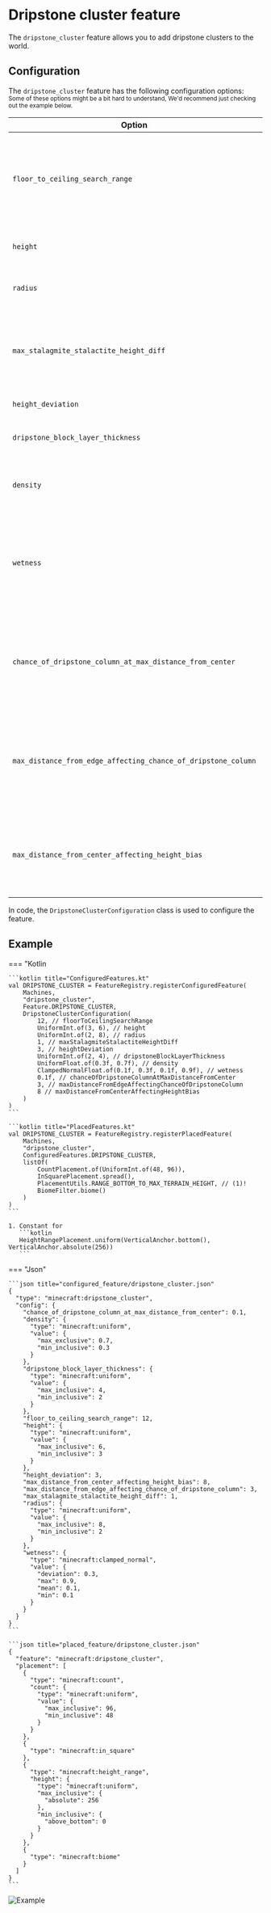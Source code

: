 # Dripstone cluster feature

The `dripstone_cluster` feature allows you to add dripstone clusters to the world.

## Configuration

The `dripstone_cluster` feature has the following configuration options:  
<small>Some of these options might be a bit hard to understand, We'd recommend just checking out the example below.</small>

| Option                                                        | Type                                                                                     | Description                                                                            |
|---------------------------------------------------------------|------------------------------------------------------------------------------------------|----------------------------------------------------------------------------------------|
| `floor_to_ceiling_search_range`                               | An int in the range $[1;512]$.                                                           | Determines the maximum distance from the base of the dripstone cluster to the ceiling. |
| `height`                                                      | An [`IntProvider`](../placed-feature.md#int-providers) whose value is in $[1;128]$.      | The height of the cluster                                                              |
| `radius`                                                      | An `IntProvider` whose value is in $[1;128]$.                                            | The radius of the cluster                                                              |
| `max_stalagmite_stalactite_height_diff`                       | An int in the range $[0;64]$.                                                            | The maximum difference in height between a stalagmite and a stalactite.                |
| `height_deviation`                                            | An int in the range $[1;64]$.                                                            | The height deviation.                                                                  |
| `dripstone_block_layer_thickness`                             | An `IntProvider` whose value is in $[1;64]$.                                             | The dripstone block layer thickness.                                                   |
| `density`                                                     | A [`FloatProvider`](../placed-feature.md#float-providers) whose value is in $[0.0;2.0]$. | The density of the dripstone cluster.                                                  |
| `wetness`                                                     | A `FloatProvider` whose value is in $[0.0;2.0]$.                                         | The wetness of the dripstone cluster. A higher value will lead to more water blocks.   |
| `chance_of_dripstone_column_at_max_distance_from_center`      | A `float` in the range $[0.0;1.0]$.                                                      | The chance of a dripstone column at the maximum distance from the center.              |
| `max_distance_from_edge_affecting_chance_of_dripstone_column` | An int in the range $[1;64]$.                                                            | The maximum distance from the edge affecting the chance of a dripstone column.         |
| `max_distance_from_center_affecting_height_bias`              | An int in the range $[1;64]$.                                                            | The maximum distance from the center affecting the height bias.                        |

In code, the `DripstoneClusterConfiguration` class is used to configure the feature.

## Example

=== "Kotlin

    ```kotlin title="ConfiguredFeatures.kt"
    val DRIPSTONE_CLUSTER = FeatureRegistry.registerConfiguredFeature(
        Machines,
        "dripstone_cluster",
        Feature.DRIPSTONE_CLUSTER,
        DripstoneClusterConfiguration(
            12, // floorToCeilingSearchRange
            UniformInt.of(3, 6), // height
            UniformInt.of(2, 8), // radius
            1, // maxStalagmiteStalactiteHeightDiff
            3, // heightDeviation
            UniformInt.of(2, 4), // dripstoneBlockLayerThickness
            UniformFloat.of(0.3f, 0.7f), // density
            ClampedNormalFloat.of(0.1f, 0.3f, 0.1f, 0.9f), // wetness
            0.1f, // chanceOfDripstoneColumnAtMaxDistanceFromCenter
            3, // maxDistanceFromEdgeAffectingChanceOfDripstoneColumn
            8 // maxDistanceFromCenterAffectingHeightBias
        )
    )
    ```

    ```kotlin title="PlacedFeatures.kt"
    val DRIPSTONE_CLUSTER = FeatureRegistry.registerPlacedFeature(
        Machines,
        "dripstone_cluster",
        ConfiguredFeatures.DRIPSTONE_CLUSTER,
        listOf(
            CountPlacement.of(UniformInt.of(48, 96)),
            InSquarePlacement.spread(),
            PlacementUtils.RANGE_BOTTOM_TO_MAX_TERRAIN_HEIGHT, // (1)!
            BiomeFilter.biome()
        )
    )
    ```

    1. Constant for 
       ```kotlin
       HeightRangePlacement.uniform(VerticalAnchor.bottom(), VerticalAnchor.absolute(256))
       ```

=== "Json"

    ```json title="configured_feature/dripstone_cluster.json"
    {
      "type": "minecraft:dripstone_cluster",
      "config": {
        "chance_of_dripstone_column_at_max_distance_from_center": 0.1,
        "density": {
          "type": "minecraft:uniform",
          "value": {
            "max_exclusive": 0.7,
            "min_inclusive": 0.3
          }
        },
        "dripstone_block_layer_thickness": {
          "type": "minecraft:uniform",
          "value": {
            "max_inclusive": 4,
            "min_inclusive": 2
          }
        },
        "floor_to_ceiling_search_range": 12,
        "height": {
          "type": "minecraft:uniform",
          "value": {
            "max_inclusive": 6,
            "min_inclusive": 3
          }
        },
        "height_deviation": 3,
        "max_distance_from_center_affecting_height_bias": 8,
        "max_distance_from_edge_affecting_chance_of_dripstone_column": 3,
        "max_stalagmite_stalactite_height_diff": 1,
        "radius": {
          "type": "minecraft:uniform",
          "value": {
            "max_inclusive": 8,
            "min_inclusive": 2
          }
        },
        "wetness": {
          "type": "minecraft:clamped_normal",
          "value": {
            "deviation": 0.3,
            "max": 0.9,
            "mean": 0.1,
            "min": 0.1
          }
        }
      }
    }
    ```
    
    ```json title="placed_feature/dripstone_cluster.json"
    {
      "feature": "minecraft:dripstone_cluster",
      "placement": [
        {
          "type": "minecraft:count",
          "count": {
            "type": "minecraft:uniform",
            "value": {
              "max_inclusive": 96,
              "min_inclusive": 48
            }
          }
        },
        {
          "type": "minecraft:in_square"
        },
        {
          "type": "minecraft:height_range",
          "height": {
            "type": "minecraft:uniform",
            "max_inclusive": {
              "absolute": 256
            },
            "min_inclusive": {
              "above_bottom": 0
            }
          }
        },
        {
          "type": "minecraft:biome"
        }
      ]
    }
    ```

![Example](https://i.imgur.com/eRK2Jf9.jpeg)
